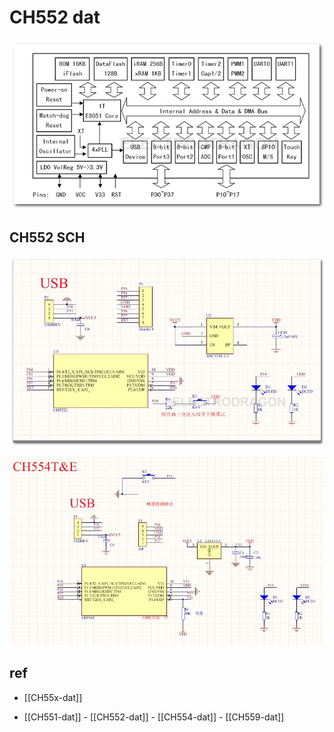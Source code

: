 
# CH552 dat

![](18-51-14-25-07-2023.png)


## CH552 SCH 

![](06-46-14-25-07-2023.png)

![](26-46-14-25-07-2023.png)



## ref 

- [[CH55x-dat]]

- [[CH551-dat]] - [[CH552-dat]] - [[CH554-dat]] - [[CH559-dat]]